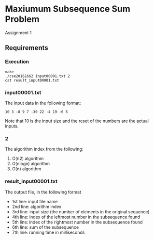 # Maxiumum Subsequence Sum Problem
Assignment 1

## Requirements

### Execution
```
make
./cse20161662 input00001.txt 2
cat result_input00001.txt
```

### input00001.txt
The input data in the following format:
```
10 3 -8 9 7 -30 22 -4 19 -6 5
```
Note that 10 is the input size and the reset of the numbers are
the actual inputs.

### 2
The algorithm index from the following:
1. O(n2) algorithm
2. O(nlogn) algorithm
3. O(n) algorithm

### result_input00001.txt
The output file, in the following format

- 1st line: input file name
- 2nd line: algorithm index
- 3rd line: input size (the number of elements in the original sequence)
- 4th line: index of the leftmost number in the subsequence found
- 5th line: index of the rightmost number in the subsequence found
- 6th line: sum of the subsequence
- 7th line: running time in milliseconds
